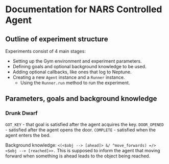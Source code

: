 # Documentation for NARS Controlled Agent

## Outline of experiment structure

Experiments consist of 4 main stages:
- Setting up the Gym environment and experiment parameters.
- Defining goals and optional background knowledge to be used.
- Adding optional callbacks, like ones that log to Neptune.
- Creating a new `Agent` instance and a `Runner` instance.
    - Using the `Runner.run` method to run the experiment.

## Parameters, goals and background knowledge

### Drunk Dwarf
`GOT_KEY` - that goal is satisfied after the agent acquires the key.
`DOOR_OPENED` - satisfied after the agent opens the door.
`COMPLETE` - satisfied when the agent enters the bed.

Background knowledge: `<(<$obj --> [ahead]> &/ ^move_forwards) =/> <$obj --> [reached]>>.` This is supposed to inform the agent that moving forward when something is ahead leads to the object being reached.
